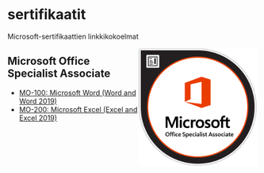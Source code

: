 # sertifikaatit
Microsoft-sertifikaattien linkkikokoelmat

<img src="images/MOS_Associate.png" alt="MOS Associate Badge" style="float: right; width: 15rem;">

## Microsoft Office Specialist Associate
 - [MO-100: Microsoft Word (Word and Word 2019)](mo-100.md)
 - [MO-200: Microsoft Excel (Excel and Excel 2019)](mo-200.md)

